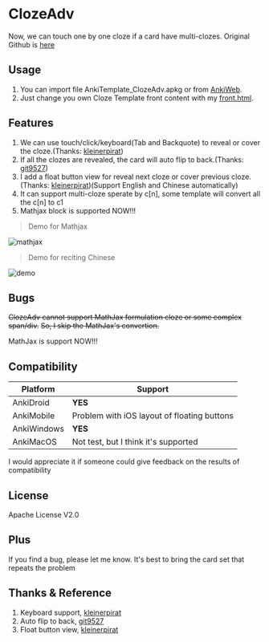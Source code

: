 # ClozeAdv
Now, we can touch one by one cloze if a card have multi-clozes.
Original Github is [here](https://github.com/ruin1990/AnkiTemplate)

## Usage
1. You can import file AnkiTemplate_ClozeAdv.apkg or from [AnkiWeb](https://ankiweb.net/shared/info/457099967).
2. Just change you own Cloze Template front content with my [front.html](https://github.com/ruin1990/AnkiTemplate/ClozeAdv/front.html).


## Features
1. We can use touch/click/keyboard(Tab and Backquote) to reveal or cover the cloze.(Thanks: [kleinerpirat](https://forums.ankiweb.net/t/cloze-one-by-one-uncovering/12584))
2. If all the clozes are revealed, the card will auto flip to back.(Thanks: [git9527](https://github.com/git9527/anki-awesome-select))
3. I add a float button view for reveal next cloze or cover previous cloze.(Thanks: [kleinerpirat](https://ankiweb.net/shared/info/1231171279))(Support English and Chinese automatically)
4. It can support multi-cloze sperate by c[n], some template will convert all the c[n] to c1
5. Mathjax block is supported NOW!!!

> Demo for Mathjax

![mathjax](https://s2.loli.net/2022/01/18/bMEhgUJaDLcqk8r.gif)

> Demo for reciting Chinese

![demo](https://s3.bmp.ovh/imgs/2021/12/a08a795d540e1a09.gif)

## Bugs
~~ClozeAdv cannot support MathJax formulation cloze or some complex span/div.~~
~~So, I skip the MathJax's convertion.~~  

MathJax is support NOW!!!

## Compatibility
| Platform | Support |
| ---- | ---- |
| AnkiDroid     | **YES** |
|   AnkiMobile   | Problem with iOS layout of floating buttons |
|  AnkiWindows    | **YES** |
|   AnkiMacOS   |  Not test, but I think it's supported   |

I would appreciate it if someone could give feedback on the results of compatibility

## License
Apache License V2.0

## Plus
If you find a bug, please let me know. It's best to bring the card set that repeats the problem

## Thanks & Reference
1. Keyboard support, [kleinerpirat](https://forums.ankiweb.net/t/cloze-one-by-one-uncovering/12584)
2. Auto flip to back, [git9527](https://github.com/git9527/anki-awesome-select)
3. Float button view, [kleinerpirat](https://ankiweb.net/shared/info/1231171279)
